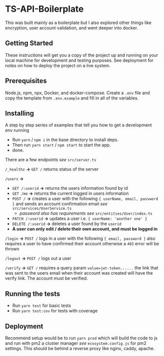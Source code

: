 # TS-API-Boilerplate

This was built mainly as a boilerplate but I also explored other things like encryption, user account validation, and went deeper into docker.

## Getting Started

These instructions will get you a copy of the project up and running on your local machine for development and testing purposes. See deployment for notes on how to deploy the project on a live system.

## Prerequisites

Node.js, npm, npx, Docker, and docker-compose. Create a `.env` file and copy the template from `.env.example` and fill in all of the variables.

## Installing

A step by step series of examples that tell you how to get a development env running

* Run `yarn` / `npm i` in the base directory to install deps.
* Then run `yarn start` / `npm start` to start the app.
* done.

There are a few endpoints *see* `src/server.ts`

`/_healthz` **->** `GET /` returns status of the server

`/users` **->** 
* `GET /:userid` **->** returns the users information found by id
* `GET /me` **->** returns the current logged in users information
* `POST /` **->** creates a user with the following `{ userName, email, password }` and sends an account confirmation email *see* `src/services/UserService.ts` 
    * *password also has requirements see* `src/entities/User/index.ts`
* `PATCH /:userid` **->** updates a user i.e. `{ userName: 'another one' }`
* `DELETE /:userid` **->** deletes a user found by the `userid`
* **A user can only edit / delete their own account, and must be logged in**

`/login` **->** `POST /` logs in a user with the following `{ email, password }` also requires a user to have confirmed their account otherwise a `403` error will be thrown

`/logout` **->** `POST /` logs out a user

`/verify` **->** `GET /` requires a query param `value=jwt-token......` the link that was sent to the users email when their account was created will have the verify link. The account must be verified.

## Running the tests

* Run `yarn test` for basic tests
* Run `yarn test:cov` for tests with coverage

## Deployment

Recommend setup would be to run `yarn prod` which will build the code to js and run with pm2 a cluster manager *see* `ecosystem.config.js` for pm2 settings. This should be behind a reverse proxy like nginx, caddy, apache.
